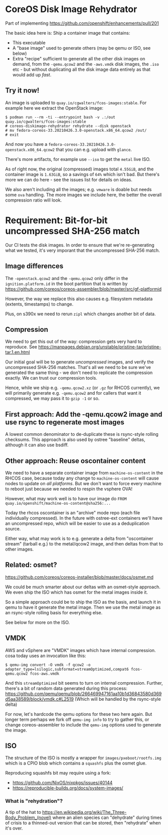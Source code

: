 # CoreOS Disk Image Rehydrator

Part of implementing https://github.com/openshift/enhancements/pull/201

The basic idea here is: Ship a container image that contains:

 - This executable
 - A "base image" used to generate others (may be qemu or ISO, see below)
 - Extra "recipe" sufficient to generate all the other disk images on demand, from
   the `-qemu.qcow2` and the `-aws.vmdk` disk images, the `.iso` etc - but without
   duplicating all the disk image data entirely as that would add up *fast*.

## Try it now!

An image is uploaded to `quay.io/cgwalters/fcos-images:stable`.  For example here
we extract the OpenStack image:

```
$ podman run --rm -ti --entrypoint bash -v .:/out quay.io/cgwalters/fcos-images:stable 
# coreos-diskimage-rehydrator rehydrate --disk openstack
# mv fedora-coreos-33.20210426.3.0-openstack.x86_64.qcow2 /out/
# exit
```

And now you have a `fedora-coreos-33.20210426.3.0-openstack.x86_64.qcow2` that you can e.g. upload
with `glance`.

There's more artifacts, for example use `--iso` to get the `metal` live ISO.

As of right now, the original (compressed) images total `4.55GiB`, and the container image is `1.63GiB`,
so a savings of `64%` which isn't bad.  But there's more we can do here - see the issues list for details
on ideas.

We also aren't including all the images; e.g. `vmware` is doable but needs some `ova` handling.
The more images we include here, the better the overall compression ratio will look.

# Requirement: Bit-for-bit uncompressed SHA-256 match

Our CI tests the disk images.  In order to ensure that we're
re-generating what we tested, it's very imporant that the
uncompressed SHA-256 match.

## Image differences

The `-openstack.qcow2` and the `-qemu.qcow2` only differ in the
`ignition.platform.id` in the boot partition that is written
by https://github.com/coreos/coreos-assembler/blob/master/src/gf-platformid

However, the way we replace this also causes e.g. filesystem metadata (extents, timestamps)
to change.

Plus, on s390x we need to rerun `zipl` which changes another bit of
data.

## Compression

We need to get this out of the way: compression gets very hard to reproduce.
See https://manpages.debian.org/unstable/pristine-tar/pristine-tar.1.en.html

Our initial goal will be to generate *uncompressed* images, and verify
the uncompressed SHA-256 matches.  That's all we need to be sure we've
generated the same thing - we don't need to replicate the compression exactly.
We can trust our compression tools.

Hence, while we ship e.g. `-qemu.qcow2.xz` (or `.gz` for RHCOS currently),
we will primarily generate e.g. `-qemu.qcow2` and for callers that want
it compressed, we may pass it to `gzip -1` or so.

## First approach: Add the -qemu.qcow2 image and use rsync to regenerate most images

A lowest common denominator to de-duplicate these is rsync-style rolling
checksums.  This approach is also used by ostree "baseline" deltas, although
it can also use bsdiff.

## Other approach: Reuse oscontainer content

We need to have a separate container image from `machine-os-content` in the RHCOS case,
because today any change to `machine-os-content` will cause nodes to update on *all platforms*.  But we
don't want to force every machine to reboot just because we needed to respin the
vsphere OVA!

However, what may work well is to have our image do
`FROM quay.io/openshift/machine-os-content@sha256:...`

Today the rhcos oscontainer is an "archive" mode repo (each file individually compressed).
In the future with ostree-ext containers we'll have an uncompressed repo, which
will be easier to use as a deduplication source.

Either way, what may work is to e.g. generate a delta from "oscontainer stream" (tarball e.g.)
to the metal/qcow2 image, and then deltas from that to other images.

## Related: osmet?

https://github.com/coreos/coreos-installer/blob/master/docs/osmet.md

We could be much smarter about our deltas with an osmet-style approach.  We even ship the ISO
which has osmet for the metal images inside it.

So a simple approach could be to ship the ISO as the basis, and launch it in qemu to
have it generate the metal image.  Then we use the metal image as an rsync-style rolling
basis for everything else.

See below for more on the ISO.

## VMDK

AWS and vSphere are "VMDK" images which have internal compression.  cosa
today uses an invocation like this:

```
$ qemu-img convert -O vmdk -f qcow2 -o adapter_type=lsilogic,subformat=streamOptimized,compat6 fcos-qemu.qcow2 fcos-aws.vmdk
```

And this `streamOptimized` bit seems to turn on internal compression.
Further, there's a bit of random data generated during this process:
https://github.com/qemu/qemu/blob/266469947161aa10b1d36843580d369d5aa38589/block/vmdk.c#L2519
(Which will be handled by the rsync-style delta)

For now, let's hardcode the qemu options for these two here again.  But longer
term perhaps we fork off `qemu-img info` to try to gather this, or change coreos-assembler
to include the `qemu-img` options used to generate the image.

## ISO

The structure of the ISO is mostly a wrapper for `images/pxeboot/rootfs.img` which 
is a CPIO blob which contains a `squashfs` plus the osmet glue.

Reproducing squashfs bit may require using a fork: 

- https://github.com/NixOS/nixpkgs/issues/40144
- https://reproducible-builds.org/docs/system-images/

### What is "rehydration"?

A tip of the hat to https://en.wikipedia.org/wiki/The_Three-Body_Problem_(novel) where
an alien species can "dehydrate" during times of crisis to a thinned-out version that
can be stored, then "rehydrate" when it's over.
